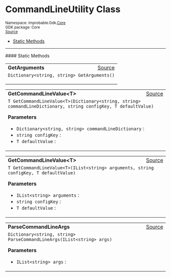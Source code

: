 
# CommandLineUtility Class
<sup>
Namespace: Improbable.Gdk.<a href="{{urlRoot}}/api/core-index">Core</a><br/>
GDK package: Core<br/>
<a href="https://www.github.com/spatialos/gdk-for-unity/blob/develop/workers/unity/Packages/com.improbable.gdk.core/Utility/CommandLineUtility.cs/#L6">Source</a>
<style>
a code {
                    padding: 0em 0.25em!important;
}
code {
                    background-color: #ffffff!important;
}
</style>
</sup>
<nav id="pageToc" class="page-toc"><ul><li><a href="#static-methods">Static Methods</a>
</ul></nav>











</p>
<hr style="width:100%; border-top-color:#d8d8d8" />
#### Static Methods


</p>




<table width="100%">
    <tr>
        <td style="border-right:none"><b>GetArguments</b></td>
        <td style="border-left:none; text-align:right"><a href="https://www.github.com/spatialos/gdk-for-unity/blob/develop/workers/unity/Packages/com.improbable.gdk.core/Utility/CommandLineUtility.cs/#L8">Source</a></td>
    </tr>
    <tr>
        <td colspan="2">
<code>Dictionary&lt;string, string&gt; GetArguments()</code></p>






</td>
    </tr>
</table>


<table width="100%">
    <tr>
        <td style="border-right:none"><b>GetCommandLineValue&lt;T&gt;</b></td>
        <td style="border-left:none; text-align:right"><a href="https://www.github.com/spatialos/gdk-for-unity/blob/develop/workers/unity/Packages/com.improbable.gdk.core/Utility/CommandLineUtility.cs/#L14">Source</a></td>
    </tr>
    <tr>
        <td colspan="2">
<code>T GetCommandLineValue&lt;T&gt;(Dictionary&lt;string, string&gt; commandLineDictionary, string configKey, T defaultValue)</code></p>



</p>

<b>Parameters</b>

<ul>
<li><code>Dictionary&lt;string, string&gt; commandLineDictionary</code> : </li>
<li><code>string configKey</code> : </li>
<li><code>T defaultValue</code> : </li>
</ul>





</td>
    </tr>
</table>


<table width="100%">
    <tr>
        <td style="border-right:none"><b>GetCommandLineValue&lt;T&gt;</b></td>
        <td style="border-left:none; text-align:right"><a href="https://www.github.com/spatialos/gdk-for-unity/blob/develop/workers/unity/Packages/com.improbable.gdk.core/Utility/CommandLineUtility.cs/#L25">Source</a></td>
    </tr>
    <tr>
        <td colspan="2">
<code>T GetCommandLineValue&lt;T&gt;(IList&lt;string&gt; arguments, string configKey, T defaultValue)</code></p>



</p>

<b>Parameters</b>

<ul>
<li><code>IList&lt;string&gt; arguments</code> : </li>
<li><code>string configKey</code> : </li>
<li><code>T defaultValue</code> : </li>
</ul>





</td>
    </tr>
</table>


<table width="100%">
    <tr>
        <td style="border-right:none"><b>ParseCommandLineArgs</b></td>
        <td style="border-left:none; text-align:right"><a href="https://www.github.com/spatialos/gdk-for-unity/blob/develop/workers/unity/Packages/com.improbable.gdk.core/Utility/CommandLineUtility.cs/#L58">Source</a></td>
    </tr>
    <tr>
        <td colspan="2">
<code>Dictionary&lt;string, string&gt; ParseCommandLineArgs(IList&lt;string&gt; args)</code></p>



</p>

<b>Parameters</b>

<ul>
<li><code>IList&lt;string&gt; args</code> : </li>
</ul>





</td>
    </tr>
</table>







